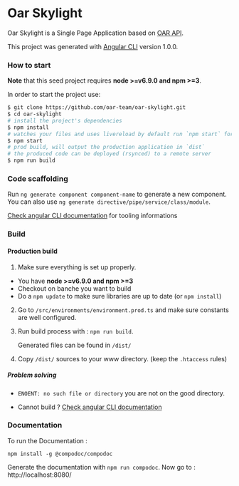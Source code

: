 # Oar Skylight

Oar Skylight is a Single Page Application based on [OAR API](oar.imag.fr/docs/latest/user/api.html).

This project was generated with [Angular CLI](https://github.com/angular/angular-cli) version 1.0.0.

### How to start
**Note** that this seed project requires  **node >=v6.9.0 and npm >=3**.

In order to start the project use:
```bash
$ git clone https://github.com/oar-team/oar-skylight.git
$ cd oar-skylight
# install the project's dependencies
$ npm install
# watches your files and uses livereload by default run `npm start` for a dev server. Navigate to `http://localhost:4200/`. The app will automatically reload if you change any of the source files.
$ npm start
# prod build, will output the production application in `dist`
# the produced code can be deployed (rsynced) to a remote server
$ npm run build
```

### Code scaffolding

Run `ng generate component component-name` to generate a new component. You can also use `ng generate directive/pipe/service/class/module`.

[Check angular CLI documentation](https://github.com/angular/angular-cli/wiki/build) for tooling informations

### Build


#### Production build

1) Make sure everything is set up properly.
- You have **node >=v6.9.0 and npm >=3**
- Checkout on banche you want to build
- Do a `npm update` to make sure libraries are up to date (or `npm install`)

2) Go to `/src/environments/environment.prod.ts` and make sure constants are well configured.

3) Run build process with :  `npm run build`.

    Generated files can be found in `/dist/`

4) Copy `/dist/` sources to your www directory. (keep the `.htaccess` rules)

##### Problem solving

- `ENOENT: no such file or directory` you are not on the good directory. 

- Cannot build ? [Check angular CLI documentation](https://github.com/angular/angular-cli/wiki/build)

### Documentation 

To run the Documentation :

`npm install -g @compodoc/compodoc`

Generate the documentation with `npm run compodoc`. Now go to : http://localhost:8080/
